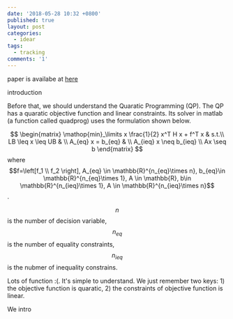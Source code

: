 ```yaml
---
date: '2018-05-28 10:32 +0800'
published: true
layout: post
categories:
  - idear
tags:
  - tracking
comments: '1'
---
```

paper is availabe at [here](https://www.dropbox.com/s/3e9ript3iw07cbv/1603.09240.pdf?dl=0)

introduction

Before that, we should understand the Quaratic Programming (QP).
The QP has a quaratic objective function and linear constraints. Its solver in matlab (a function called quadprog) uses the formulation shown below.

$$
\begin{matrix}
\mathop{min}_\limits x \frac{1}{2} x^T H x + f^T x & s.t.\\
LB \leq x \leq UB & \\
A_{eq} x = b_{eq} & \\
A_{ieq} x \neq b_{ieq} \\
Ax \seq b
\end{matrix}
$$
where $$f=\left[f_1 \\ f_2 \right], A_{eq} \in \mathbb{R}^{n_{eq}\times n}, b_{eq}\in \mathbb{R}^{n_{eq}\times 1}, A \in \mathbb{R}, b\in \mathbb{R}^{n_{ieq}\times 1}, A \in \mathbb{R}^{n_{ieq}\times n}$$. 

$$n$$ is the number of decision variable, $$n_{eq}$$ is the number of equality constraints, $$n_{ieq}$$ is the nubmer of inequality constrains.

Lots of function :(. It's simple to understand. We just remember two keys: 1) the objective function is quaratic, 2) the constraints of objective function is linear.

We intro